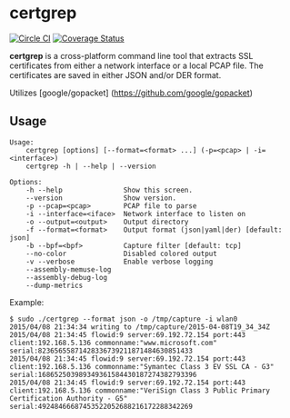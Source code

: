 certgrep
========

[![Circle CI](https://circleci.com/gh/kung-foo/certgrep/tree/develop.svg?style=svg)](https://circleci.com/gh/kung-foo/certgrep/tree/develop) [![Coverage Status](https://coveralls.io/repos/kung-foo/certgrep/badge.svg?branch=develop)](https://coveralls.io/r/kung-foo/certgrep?branch=develop)

**certgrep** is a cross-platform command line tool that extracts SSL certificates from either a network interface or a local PCAP file. The certificates are saved in either JSON and/or DER format.

Utilizes [google/gopacket] (https://github.com/google/gopacket)

Usage
-----

```
Usage:
    certgrep [options] [--format=<format> ...] (-p=<pcap> | -i=<interface>)
    certgrep -h | --help | --version

Options:
    -h --help               Show this screen.
    --version               Show version.
    -p --pcap=<pcap>        PCAP file to parse
    -i --interface=<iface>  Network interface to listen on
    -o --output=<output>    Output directory
    -f --format=<format>    Output format (json|yaml|der) [default: json]
    -b --bpf=<bpf>          Capture filter [default: tcp]
    --no-color              Disabled colored output
    -v --verbose            Enable verbose logging
    --assembly-memuse-log
    --assembly-debug-log
    --dump-metrics
```

Example:

```
$ sudo ./certgrep --format json -o /tmp/capture -i wlan0
2015/04/08 21:34:34 writing to /tmp/capture/2015-04-08T19_34_34Z
2015/04/08 21:34:45 flowid:9 server:69.192.72.154 port:443 client:192.168.5.136 commonname:"www.microsoft.com" serial:82365655871428336739211871484630851433
2015/04/08 21:34:45 flowid:9 server:69.192.72.154 port:443 client:192.168.5.136 commonname:"Symantec Class 3 EV SSL CA - G3" serial:168652503989349361584430187274382793396
2015/04/08 21:34:45 flowid:9 server:69.192.72.154 port:443 client:192.168.5.136 commonname:"VeriSign Class 3 Public Primary Certification Authority - G5" serial:49248466687453522052688216172288342269
```
